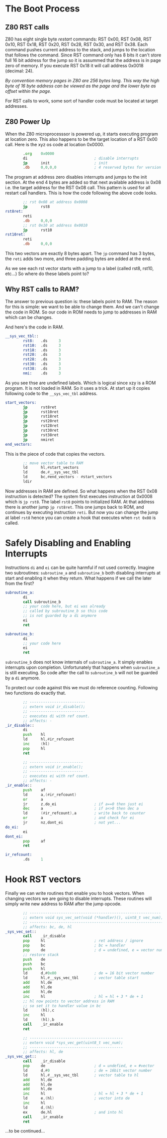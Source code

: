 # The Boot Process

## Z80 RST calls

Z80 has eight single byte *restart* commands: RST 0x00, RST 0x08, RST 0x10, RST 0x18, RST 0x20, RST 0x28, RST 0x30, and RST 0x38. Each command pushes current address to the stack, and jumps to the location that follows the command. Since RST command only has 8 bits it can't store full 16 bit address for the jump so it is assummed that the address is in page zero of memory. If you execute RST 0x18 it will call address 0x0018 (decimal: 24). 

*By convention memory pages in Z80 are 256 bytes long. This way the high byte of 16 byte address can be viewed as the page and the lower byte as offset within the page.*

For RST calls to work, some sort of handler code must be located at target addresses.

## Z80 Power Up 

When the Z80 microprocesssor is powered up, it starts executing program at location zero. This also happens to be the target location of a RST 0x00 call. Here is the xyz os code at location 0x0000.

~~~asm
        .org    0x0000
        di                              ; disable interrupts
        jp      init                    ; init
        .db     0,0,0,0                 ; 4 reserved bytes for version
~~~

The program at address zero disables interrupts and jumps to the init section. At the end 4 bytes are added so that next available address ix 0x08 i.e. the target address for the RST 0x08 call. This pattern is used for all restart call handlers. This is how the code following the above code looks.

~~~asm
        ;; rst 0x08 at address 0x0008
        jp      rst8
rst8ret:
        reti
        .db     0,0,0
        ;; rst 0x10 at address 0x0010
        jp      rst10
rst10ret:
        reti
        .db     0,0,0
~~~

This two vectors are exactly 8 bytes apart. The `jp` command has 3 bytes, the `reti` adds two more, and three padding bytes are added at the end. 

As we see each rst vector starts with a jump to a label (called rst8, rst10, etc...) So where do these labels point to?

## Why RST calls to RAM?

The answer to previous question is: these labels point to RAM. The reason for this is simple: we want to be able to change them. And we can't change the code in ROM. So our code in ROM needs to jump to addresses in RAM which can be changes. 

And here's the code in RAM.

~~~asm
__sys_vec_tbl::
        rst8:   .ds     3
        rst10:  .ds     3
        rst18:  .ds     3
        rst20:  .ds     3
        rst28:  .ds     3
        rst30:  .ds     3
        rst38:  .ds     3
        nmi:    .ds     3
~~~

As you see thse are undefined labels. Which is logical since xzy is a ROM program. It is not loaded in RAM. So it uses a trick. At start up it copies following code to the `__sys_vec_tbl` address.

~~~asm
start_vectors:
        jp      rst8ret
        jp      rst10ret
        jp      rst18ret
        jp      rst20ret
        jp      rst28ret
        jp      rst30ret
        jp      rst38ret
        jp      nmiret
end_vectors:
~~~

This is the piece of code that copies the vectors.

~~~asm
        ;; move vector table to RAM
        ld      hl,#start_vectors
        ld      de,#__sys_vec_tbl
        ld      bc,#end_vectors - #start_vectors
        ldir
~~~

Now addresses in RAM are defined. So what happens when the RST 0x08 instruction is detected? The system first executes instruction at 0x0008 which is `jp rst8`. The label `rst8` points to initialized RAM. At that address there is another jump `jp rst8ret`. This one jumps back to ROM, and continues by executing instruction `reti`. But now you can change the jump at label `rst8` hence you can create a hook that executes when `rst 0x08` is called.

# Safely Disabling and Enabling Interrupts

Instructions `di` and `ei` can be quite harmful if not used correctly. Imagine two subroutines: `subroutine_a` and `subroutine_b` both disabling interrupts at start and enabling it when they return. What happens if we call the later from the first?

~~~asm
subroutine_a:
        di
        call subroutine_b
        ;; your code here, but ei was already
        ;; called by subroutine_b so this code
        ;; is not guarded by a di anymore
        ei
        ret

subroutine_b:
        di
        ;; your code here
        ei
        ret
~~~

`subroutine_b` does not know internals of `subroutine_a`. It simply enables interrupts upon completion. Unfortunately that happens when `subroutine_a` is still executing. So code after the call to `subroutine_b` will not be guarded by a `di` anymore.

To protect our code against this we must do reference counting. Following two functions do exactly that. 

~~~asm
        ;; -------------------------
        ;; extern void ir_disable();
        ;; -------------------------
        ;; executes di with ref count.
        ;; affects: -
_ir_disable::	
        di
        push    hl
        ld      hl,#ir_refcount
        inc     (hl)
        pop     hl
        ret

        ;; ------------------------
        ;; extern void ir_enable();
        ;; ------------------------
        ;; executes ei with ref count.
        ;; affects: -
_ir_enable::
        push    af
        ld      a,(#ir_refcount)
        or      a
        jr      z,do_ei			        ; if a==0 then just ei		
        dec     a			            ; if a<>0 then dec a
        ld      (#ir_refcount),a	    ; write back to counter
        or      a			            ; and check for ei
        jr      nz,dont_ei		        ; not yet...
do_ei:		
        ei
dont_ei:	
        pop     af
        ret

ir_refcount:
        .ds		1
~~~

# Hook RST vectors

Finally we can write routines that enable you to hook vectors. When changing vectors we are going to disable interrupts. These routines will simply write new address to RAM after the jump opcode.

~~~asm
        ;; -----------------------------------------------------------
        ;; extern void sys_vec_set(void (*handler)(), uint8_t vec_num);
        ;; ------------------------------------------------------------
        ;; affects: bc, de, hl
_sys_vec_set::
        call    _ir_disable
        pop     hl                      ; ret address / ignore
        pop     bc                      ; bc = handler
        pop     de                      ; d = undefined, e = vector number
        ;; restore stack
        push	de
        push	bc
        push	hl
        ld      d,#0x00                 ; de = 16 bit vector number
        ld      hl,#__sys_vec_tbl       ; vector table start
        add     hl,de
        add     hl,de
        add     hl,de
        inc     hl                      ; hl = hl + 3 * de + 1
        ;; hl now points to vector address in RAM		
        ;; so set it to handler value in bc
        ld      (hl),c
        inc     hl
        ld      (hl),b
        call    _ir_enable
        ret

        ;; ------------------------------------------
        ;; extern void *sys_vec_get(uint8_t vec_num);
        ;; ------------------------------------------
        ;; affects: hl, de
_sys_vec_get::
        call    _ir_disable
        pop     de                      ; d = undefied, e = #vector
        ld      d,#0                    ; de = 16bit vector number
        ld      hl,#__sys_vec_tbl       ; vector table to hl
        add     hl,de
        add     hl,de
        add     hl,de
        inc     hl                      ; hl = hl + 3 * de + 1
        ld      e,(hl)                  ; vector into de
        inc     hl
        ld      d,(hl)
        ex      de,hl                   ; and into hl
        call    _ir_enable
        ret
~~~


...to be continued...

